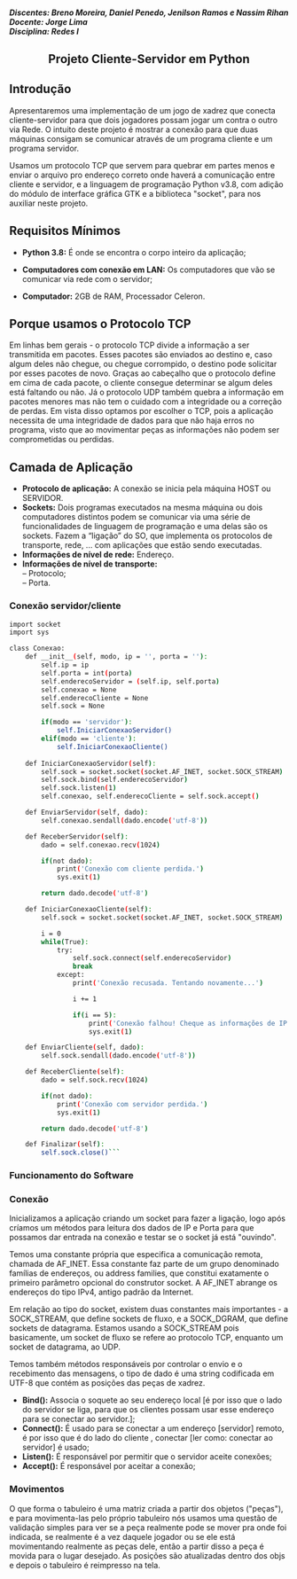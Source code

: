 <html>
<body>
  
<h5>
  Discentes: Breno Moreira, Daniel Penedo, Jenilson Ramos e Nassim Rihan <br>
  Docente: Jorge Lima <br>
  Disciplina: Redes I <br>
</h5>
<h2 align="center"> Projeto Cliente-Servidor em Python </h2>
  
## Introdução
<p>Apresentaremos uma implementação de um jogo de xadrez que conecta cliente-servidor para que dois jogadores possam jogar um contra o outro via Rede. O intuito deste projeto é mostrar a conexão para que duas máquinas consigam se comunicar através de um programa cliente e um programa servidor.
</p>
  
<p>Usamos um protocolo TCP que servem para quebrar em partes menos e enviar o arquivo pro endereço correto onde haverá a comunicação entre cliente e servidor, e a linguagem de programação Python v3.8, com adição do módulo de interface gráfica GTK e a biblioteca "socket", para nos auxiliar neste projeto. 
</p>  

## Requisitos Mínimos
- **Python 3.8:** É onde se encontra o corpo inteiro da aplicação;

- **Computadores com conexão em LAN:** Os computadores que vão se comunicar via rede com o servidor;
  
- **Computador:** 2GB de RAM, Processador Celeron.  

## Porque usamos o Protocolo TCP 

<p>Em linhas bem gerais - o protocolo TCP divide a informação a ser transmitida em pacotes. Esses pacotes são enviados ao destino e, caso algum deles não chegue, ou chegue corrompido, o destino pode solicitar por esses pacotes de novo. Graças ao cabeçalho que o protocolo define em cima de cada pacote, o cliente consegue determinar se algum deles está faltando ou não. Já o protocolo UDP também quebra a informação em pacotes menores mas não tem o cuidado com a integridade ou a correção de perdas. Em vista disso optamos por escolher o TCP, pois a aplicação necessita de uma integridade de dados para que não haja erros no programa, visto que ao movimentar peças as informações não podem ser comprometidas ou perdidas.
</p>
  
## Camada de Aplicação 

 - **Protocolo de aplicação:** A conexão se inicia pela máquina HOST ou SERVIDOR. 
 - **Sockets:** Dois programas executados na mesma máquina ou dois computadores distintos podem se comunicar via uma série de funcionalidades de linguagem de programação e uma delas são os sockets.  Fazem a “ligação” do SO, que implementa os protocolos de transporte, rede, ... com aplicações que estão sendo executadas.
- **Informações de nível de rede:** Endereço.
- **Informações de nível de transporte:**
      <br>– Protocolo;
      <br>– Porta.
  
### Conexão servidor/cliente

```sh
import socket
import sys

class Conexao:
    def __init__(self, modo, ip = '', porta = ''):
        self.ip = ip
        self.porta = int(porta)
        self.enderecoServidor = (self.ip, self.porta)
        self.conexao = None
        self.enderecoCliente = None
        self.sock = None

        if(modo == 'servidor'):
            self.IniciarConexaoServidor()
        elif(modo == 'cliente'):
            self.IniciarConexaoCliente()
    
    def IniciarConexaoServidor(self):
        self.sock = socket.socket(socket.AF_INET, socket.SOCK_STREAM)
        self.sock.bind(self.enderecoServidor)
        self.sock.listen(1)
        self.conexao, self.enderecoCliente = self.sock.accept()

    def EnviarServidor(self, dado):
        self.conexao.sendall(dado.encode('utf-8'))

    def ReceberServidor(self):
        dado = self.conexao.recv(1024)

        if(not dado):
            print('Conexão com cliente perdida.')
            sys.exit(1)

        return dado.decode('utf-8')

    def IniciarConexaoCliente(self):
        self.sock = socket.socket(socket.AF_INET, socket.SOCK_STREAM)

        i = 0
        while(True):
            try:
                self.sock.connect(self.enderecoServidor)
                break
            except:
                print('Conexão recusada. Tentando novamente...')

                i += 1

                if(i == 5):
                    print('Conexão falhou! Cheque as informações de IP e porta, depois tente novamente.')
                    sys.exit(1)

    def EnviarCliente(self, dado):
        self.sock.sendall(dado.encode('utf-8'))

    def ReceberCliente(self):
        dado = self.sock.recv(1024)

        if(not dado):
            print('Conexão com servidor perdida.')
            sys.exit(1)

        return dado.decode('utf-8')

    def Finalizar(self):
        self.sock.close()```
```
### Funcionamento do Software 
<h3> Conexão </h3>
<p>Inicializamos a aplicação criando um socket para fazer a ligação, logo após críamos um métodos para leitura dos dados de IP e Porta para que possamos dar entrada na conexão e testar se o socket já está "ouvindo".</p> 
<p> Temos uma constante própria que especifica a comunicação remota, chamada de AF_INET. Essa constante faz parte de um grupo denominado famílias de endereços, ou address families, que constitui exatamente o primeiro parâmetro opcional do construtor socket. A AF_INET abrange os endereços do tipo IPv4, antigo padrão da Internet.</p>
<p>Em relação ao tipo do socket, existem duas constantes mais importantes - a SOCK_STREAM, que define sockets de fluxo, e a SOCK_DGRAM, que define sockets de datagrama. Estamos usando a SOCK_STREAM pois basicamente, um socket de fluxo se refere ao protocolo TCP, enquanto um socket de datagrama, ao UDP.</p>
<p> Temos também métodos responsáveis por controlar o envio e o recebimento das mensagens, o tipo de dado é uma string codificada em UTF-8 que contém as posições das peças de xadrez.</p>
  
- **Bind():** Associa o soquete ao seu endereço local [é por isso que o lado do servidor se liga, para que os clientes possam usar esse endereço para se conectar ao servidor.]; 
- **Connect():** É usado para se conectar a um endereço [servidor] remoto, é por isso que é do lado do cliente , conectar [ler como: conectar ao servidor] é usado;
- **Listen():** É responsável por permitir que o servidor aceite conexões;
- **Accept():** É responsável por aceitar a conexão; 
  
<h3> Movimentos </h3>
  
<p> O que forma o tabuleiro é uma matriz criada a partir dos objetos ("peças"), e para movimenta-las pelo próprio tabuleiro nós usamos uma questão de validação simples para ver se a peça realmente pode se mover pra onde foi indicada, se realmente é a vez daquele jogador ou se ele está movimentando realmente as peças dele, então a partir disso a peça é movida para o lugar desejado. As posições são atualizadas dentro dos objs e depois o tabuleiro é reimpresso na tela. </p>
  
</body>
</html>

